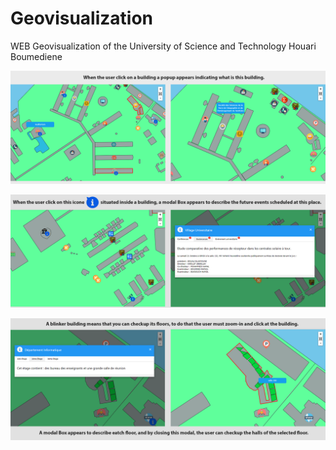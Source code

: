 # Geovisualization

WEB Geovisualization of the University of Science and Technology Houari Boumediene

![alt text](https://github.com/CHEREF-Mehdi/Geovisualization/blob/master/ReadMeImage/demo1.png)


![alt text](https://github.com/CHEREF-Mehdi/Geovisualization/blob/master/ReadMeImage/demo2.png)


![alt text](https://github.com/CHEREF-Mehdi/Geovisualization/blob/master/ReadMeImage/demo3.png)
